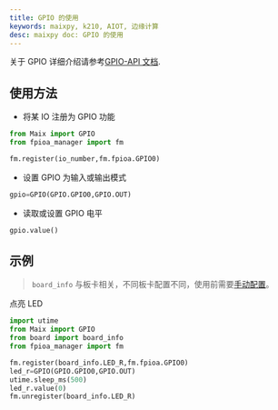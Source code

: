 ```yaml
---
title: GPIO 的使用
keywords: maixpy, k210, AIOT, 边缘计算
desc: maixpy doc: GPIO 的使用
---
```


关于 GPIO 详细介绍请参考[GPIO-API 文档](../../api_reference//Maix/gpio.md).

## 使用方法

* 将某 IO 注册为 GPIO 功能

```python
from Maix import GPIO
from fpioa_manager import fm

fm.register(io_number,fm.fpioa.GPIO0)
```

* 设置 GPIO 为输入或输出模式

```python
gpio=GPIO(GPIO.GPIO0,GPIO.OUT)
```

* 读取或设置 GPIO 电平

```python
gpio.value()
```

## 示例

> `board_info` 与板卡相关，不同板卡配置不同，使用前需要[手动配置](../../api_reference/builtin_py/board_info.md)。

点亮 LED

```python
import utime
from Maix import GPIO
from board import board_info
from fpioa_manager import fm

fm.register(board_info.LED_R,fm.fpioa.GPIO0)
led_r=GPIO(GPIO.GPIO0,GPIO.OUT)
utime.sleep_ms(500)
led_r.value(0)
fm.unregister(board_info.LED_R)
```